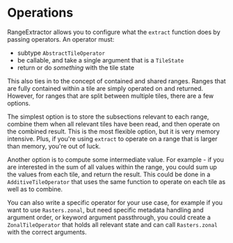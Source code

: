 # Operations

RangeExtractor allows you to configure what the `extract` function does by passing operators.  An operator must:
- subtype `AbstractTileOperator`
- be callable, and take a single argument that is a `TileState`
- return or do _something_ with the tile state

This also ties in to the concept of contained and shared ranges.  Ranges that are fully contained within a tile are simply operated on and returned.  However, for ranges that are split between multiple tiles, there are a few options.

The simplest option is to store the subsections relevant to each range, combine them when all relevant tiles have been read, and then operate on the combined result.  This is the most flexible option, but it is very memory intensive.  Plus, if you're using `extract` to operate on a range that is larger than memory, you're out of luck.

Another option is to compute some intermediate value.  For example - if you are interested in the sum of all values within the range, you could sum up the values from each tile, and return the result.  This could be done in a `AdditiveTileOperator` that uses the same function to operate on each tile as well as to combine.

You can also write a specific operator for your use case, for example if you want to use `Rasters.zonal`, but need specific metadata handling and argument order, or keyword argument passthrough, you could create a `ZonalTileOperator` that holds all relevant state and can call `Rasters.zonal` with the correct arguments.